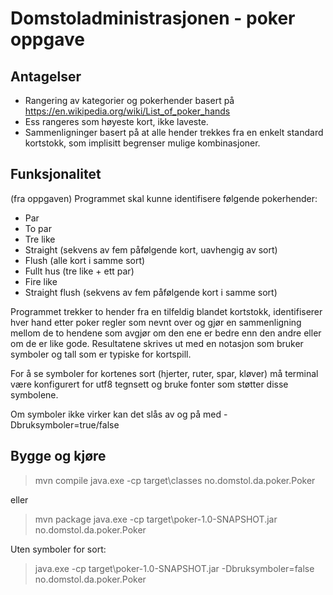 # Domstoladministrasjonen - poker oppgave

## Antagelser

* Rangering av kategorier og pokerhender basert på https://en.wikipedia.org/wiki/List_of_poker_hands
* Ess rangeres som høyeste kort, ikke laveste.
* Sammenligninger basert på at alle hender trekkes fra en enkelt standard kortstokk, som implisitt begrenser mulige kombinasjoner.

## Funksjonalitet

(fra oppgaven) Programmet skal kunne identifisere følgende pokerhender:
- Par
- To par
- Tre like
- Straight (sekvens av fem påfølgende kort, uavhengig av sort)
- Flush (alle kort i samme sort)
- Fullt hus (tre like + ett par)
- Fire like
- Straight flush (sekvens av fem påfølgende kort i samme sort)

Programmet trekker to hender fra en tilfeldig blandet kortstokk, identifiserer hver hand etter poker regler som nevnt over og gjør en sammenligning mellom de to hendene som avgjør om den ene er bedre enn den andre eller om de er like gode. Resultatene skrives ut med en notasjon som bruker symboler og tall som er typiske for kortspill.

For å se symboler for kortenes sort (hjerter, ruter, spar, kløver) må terminal være konfigurert for utf8 tegnsett og bruke fonter som støtter disse symbolene.

Om symboler ikke virker kan det slås av og på med -Dbruksymboler=true/false

## Bygge og kjøre

> mvn compile
> java.exe -cp target\classes no.domstol.da.poker.Poker

eller

> mvn package
> java.exe -cp target\poker-1.0-SNAPSHOT.jar no.domstol.da.poker.Poker

Uten symboler for sort:

> java.exe -cp target\poker-1.0-SNAPSHOT.jar -Dbruksymboler=false no.domstol.da.poker.Poker
